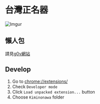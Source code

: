 # 台灣正名器

![Imgur](http://i.imgur.com/ChFZYtC.jpg)

## 懶人包
請見[g0v網站](https://g0v.hackpad.com/vPut9gWRsWH)

## Develop
1. Go to [chrome://extensions/]([chrome://extensions/])
2. Check `Developer mode`
3. Click `Load unpacked extension...` button
4. Choose `Kiminonawa` folder
